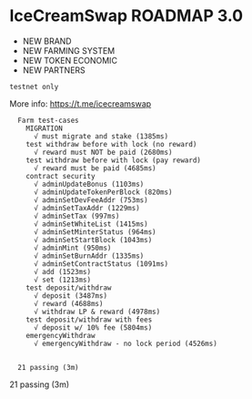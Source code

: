 # IceCreamSwap ROADMAP 3.0

- NEW BRAND
- NEW FARMING SYSTEM
- NEW TOKEN ECONOMIC
- NEW PARTNERS

```testnet only```

More info:
https://t.me/icecreamswap

```
  Farm test-cases
    MIGRATION
      √ must migrate and stake (1385ms)
    test withdraw before with lock (no reward)
      √ reward must NOT be paid (2680ms)
    test withdraw before with lock (pay reward)
      √ reward must be paid (4685ms)
    contract security
      √ adminUpdateBonus (1103ms)
      √ adminUpdateTokenPerBlock (820ms)
      √ adminSetDevFeeAddr (753ms)
      √ adminSetTaxAddr (1229ms)
      √ adminSetTax (997ms)
      √ adminSetWhiteList (1415ms)
      √ adminSetMinterStatus (964ms)
      √ adminSetStartBlock (1043ms)
      √ adminMint (950ms)
      √ adminSetBurnAddr (1335ms)
      √ adminSetContractStatus (1091ms)
      √ add (1523ms)
      √ set (1213ms)
    test deposit/withdraw
      √ deposit (3487ms)
      √ reward (4688ms)
      √ withdraw LP & reward (4978ms)
    test deposit/withdraw with fees
      √ deposit w/ 10% fee (5804ms)
    emergencyWithdraw
      √ emergencyWithdraw - no lock period (4526ms)


  21 passing (3m)
```

21 passing (3m)
